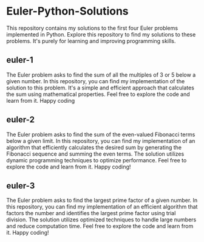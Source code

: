 # Euler-Python-Solutions
This repository contains my solutions to the first four Euler problems implemented in Python. Explore this repository to find my solutions to these problems. It's purely for learning and improving programming skills.
## euler-1
The Euler problem asks to find the sum of all the multiples of 3 or 5 below a given number. In this repository, you can find my implementation of the solution to this problem. It's a simple and efficient approach that calculates the sum using mathematical properties. Feel free to explore the code and learn from it. Happy coding
## euler-2
The Euler problem asks to find the sum of the even-valued Fibonacci terms below a given limit. In this repository, you can find my implementation of an algorithm that efficiently calculates the desired sum by generating the Fibonacci sequence and summing the even terms. The solution utilizes dynamic programming techniques to optimize performance. Feel free to explore the code and learn from it. Happy coding!
## euler-3
The Euler problem asks to find the largest prime factor of a given number. In this repository, you can find my implementation of an efficient algorithm that factors the number and identifies the largest prime factor using trial division. The solution utilizes optimized techniques to handle large numbers and reduce computation time. Feel free to explore the code and learn from it. Happy coding!
